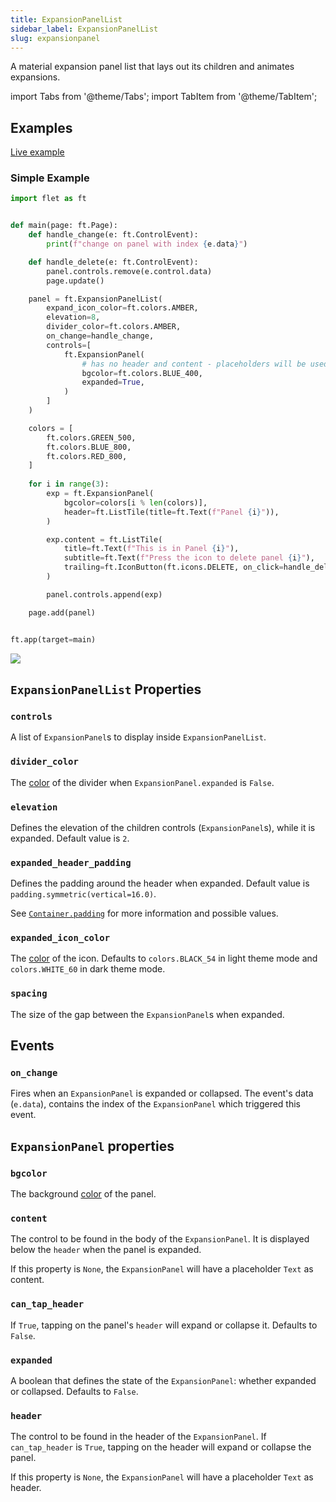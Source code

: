 ```yaml
---
title: ExpansionPanelList
sidebar_label: ExpansionPanelList
slug: expansionpanel
---
```


A material expansion panel list that lays out its children and animates expansions.


import Tabs from '@theme/Tabs';
import TabItem from '@theme/TabItem';

## Examples

[Live example](https://flet-controls-gallery.fly.dev/layout/expansionpanellist)

### Simple Example

<Tabs groupId="language">
  <TabItem value="python" label="Python" default>

```python
import flet as ft


def main(page: ft.Page):
    def handle_change(e: ft.ControlEvent):
        print(f"change on panel with index {e.data}")

    def handle_delete(e: ft.ControlEvent):
        panel.controls.remove(e.control.data)
        page.update()

    panel = ft.ExpansionPanelList(
        expand_icon_color=ft.colors.AMBER,
        elevation=8,
        divider_color=ft.colors.AMBER,
        on_change=handle_change,
        controls=[
            ft.ExpansionPanel(
                # has no header and content - placeholders will be used
                bgcolor=ft.colors.BLUE_400,
                expanded=True,
            )
        ]
    )

    colors = [
        ft.colors.GREEN_500,
        ft.colors.BLUE_800,
        ft.colors.RED_800,
    ]
    
    for i in range(3):
        exp = ft.ExpansionPanel(
            bgcolor=colors[i % len(colors)],
            header=ft.ListTile(title=ft.Text(f"Panel {i}")),
        )

        exp.content = ft.ListTile(
            title=ft.Text(f"This is in Panel {i}"),
            subtitle=ft.Text(f"Press the icon to delete panel {i}"),
            trailing=ft.IconButton(ft.icons.DELETE, on_click=handle_delete, data=exp),
        )

        panel.controls.append(exp)

    page.add(panel)


ft.app(target=main)
```
  </TabItem>
</Tabs>

<img src="/img/docs/controls/expansion-panel/expansion-panel.gif" className="screenshot-40"/>

## `ExpansionPanelList` Properties

### `controls`

A list of `ExpansionPanel`s to display inside `ExpansionPanelList`.

### `divider_color`

The [color](/docs/guides/python/colors) of the divider when `ExpansionPanel.expanded` is `False`.

### `elevation`

Defines the elevation of the children controls (`ExpansionPanel`s), while it is expanded. Default value is `2`.

### `expanded_header_padding`

Defines the padding around the header when expanded. Default value is `padding.symmetric(vertical=16.0)`.

See [`Container.padding`](container#padding) for more information and possible values.

### `expanded_icon_color`

The [color](/docs/guides/python/colors) of the icon. Defaults to `colors.BLACK_54` in light theme mode and `colors.WHITE_60` in dark theme mode.

### `spacing`

The size of the gap between the `ExpansionPanel`s when expanded.

## Events

### `on_change`

Fires when an `ExpansionPanel` is expanded or collapsed. The event's data (`e.data`), contains the index of the `ExpansionPanel` which triggered this event.

## `ExpansionPanel` properties

### `bgcolor`

The background [color](/docs/guides/python/colors) of the panel.

### `content`

The control to be found in the body of the `ExpansionPanel`. It is displayed below the `header` when the panel is expanded.

If this property is `None`, the `ExpansionPanel` will have a placeholder `Text` as content.

### `can_tap_header`

If `True`, tapping on the panel's `header` will expand or collapse it. Defaults to `False`.

### `expanded`

A boolean that defines the state of the `ExpansionPanel`: whether expanded or collapsed. Defaults to `False`.

### `header`

The control to be found in the header of the `ExpansionPanel`. If `can_tap_header` is `True`, tapping on the header will expand or collapse the panel.

If this property is `None`, the `ExpansionPanel` will have a placeholder `Text` as header.
